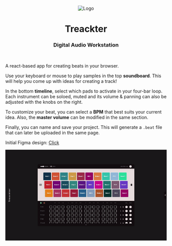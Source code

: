 <br>
<div align="center">
    <img width="50" src="./public/favicon.ico" alt="Logo">
    <h1>Treackter</h1>
    <h3>Digital Audio Workstation</h3>
</div>
<br>

A react-based app for creating beats in your browser. 

Use your keyboard or mouse to play samples in the top **soundboard**. This will help you come up with ideas for creating a track!

In the bottom **timeline**, select which pads to activate in your four-bar loop. Each instrument can be soloed, muted and its volume & panning can also be adjusted with the knobs on the right.

To customize your beat, you can select a **BPM** that best suits your current idea. Also, the **master volume** can be modified in the same section.

Finally, you can name and save your project. This will generate a `.beat` file that can later be uploaded in the same page.

Initial Figma design: [Click](https://www.figma.com/file/v2ZdeLNRHSXbcewxtYQpf4/Treackter?t=bqP9nfDK6817ZStO-1)

![Treackter Demo](./src/assets/Demo.gif)
